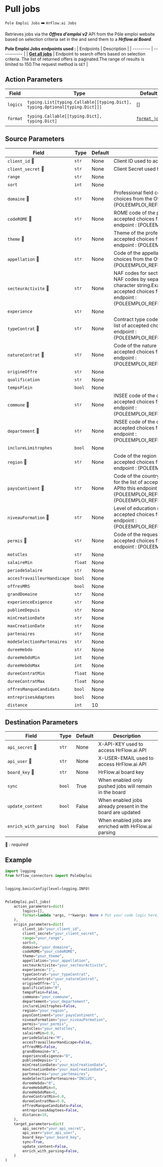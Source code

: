 
# Pull jobs
`Pole Emploi Jobs` :arrow_right: `HrFlow.ai Jobs`

Retrieves jobs via the ***Offres d'emploi v2*** API from the Pôle emploi website based on selection criteria set in the and send them to a ***Hrflow.ai Board***.


**Pole Emploi Jobs endpoints used :**
| Endpoints | Description |
| --------- | ----------- |
| [**Get all jobs**](https://pole-emploi.io/data/api/offres-emploi?tabgroup-api=documentation&doc-section=api-doc-section-rechercher-par-crit%C3%A8res) | Endpoint to search offers based on selection criteria. The list of returned offers is paginated.The range of results is limited to 150.The request method is `GET` |



## Action Parameters

| Field | Type | Default | Description |
| ----- | ---- | ------- | ----------- |
| `logics`  | `typing.List[typing.Callable[[typing.Dict], typing.Optional[typing.Dict]]]` | [] | List of logic functions |
| `format`  | `typing.Callable[[typing.Dict], typing.Dict]` | [`format_job`](../connector.py#L69) | Formatting function |

## Source Parameters

| Field | Type | Default | Description |
| ----- | ---- | ------- | ----------- |
| `client_id` :red_circle: | `str` | None | Client ID used to access Pole Emploi API |
| `client_secret` :red_circle: | `str` | None | Client Secret used to access Pole Emploi API |
| `range`  | `str` | None |  |
| `sort`  | `int` | None |  |
| `domaine` :red_circle: | `str` | None | Professional field codeA GET request for the list of accepted choices from the Offres d'emploi APIto this endpoint :{POLEEMPLOI_REFERENCES_ENDPOINT}/domaines |
| `codeROME` :red_circle: | `str` | None | ROME code of the professionA GET request for the list of accepted choices from the Offres d'emploi APIto this endpoint : {POLEEMPLOI_REFERENCES_ENDPOINT}/metiers |
| `theme` :red_circle: | `str` | None | Theme of the professionA GET request for the list of accepted choices from the Offres d'emploi APIto this endpoint : {POLEEMPLOI_REFERENCES_ENDPOINT}/themes |
| `appellation` :red_circle: | `str` | None | Code of the appellationA GET request for the list of accepted choices from the Offres d'emploi APIto this endpoint : {POLEEMPLOI_REFERENCES_ENDPOINT}/appellations |
| `secteurActivite` :red_circle: | `str` | None | NAF codes for sectors of activity. It is possible to specify two NAF codes by separating them with a comma in the character string.Example : 01,02A GET request for the list of accepted choices from the Offres d'emploi APIto this endpoint : {POLEEMPLOI_REFERENCES_ENDPOINT}/secteursActivites |
| `experience`  | `str` | None |  |
| `typeContrat` :red_circle: | `str` | None | Contract type codeExample : CDI,CDDA GET request for the list of accepted choices from the Offres d'emploi APIto this endpoint : {POLEEMPLOI_REFERENCES_ENDPOINT}/typesContrats |
| `natureContrat` :red_circle: | `str` | None | Code of the nature of contractA GET request for the list of accepted choices from the Offres d'emploi APIto this endpoint : {POLEEMPLOI_REFERENCES_ENDPOINT}/naturesContrats |
| `origineOffre`  | `str` | None |  |
| `qualification`  | `str` | None |  |
| `tempsPlein`  | `bool` | None |  |
| `commune` :red_circle: | `str` | None | INSEE code of the communeA GET request for the list of accepted choices from the Offres d'emploi APIto this endpoint : {POLEEMPLOI_REFERENCES_ENDPOINT}/communes |
| `departement` :red_circle: | `str` | None | INSEE code of the departmentA GET request for the list of accepted choices from the Offres d'emploi APIto this endpoint : {POLEEMPLOI_REFERENCES_ENDPOINT}/departements |
| `inclureLimitrophes`  | `bool` | None |  |
| `region` :red_circle: | `str` | None | Code of the region of the offerA GET request for the list of accepted choices from the Offres d'emploi APIto this endpoint : {POLEEMPLOI_REFERENCES_ENDPOINT}/regions |
| `paysContinent` :red_circle: | `str` | None | Code of the country or continent of the offerA GET request for the list of accepted choices from the Offres d'emploi APIto this endpoint : {POLEEMPLOI_REFERENCES_ENDPOINT}/paysAND {POLEEMPLOI_REFERENCES_ENDPOINT}/continents |
| `niveauFormation` :red_circle: | `str` | None | Level of education requiredA GET request for the list of accepted choices from the Offres d'emploi APIto this endpoint : {POLEEMPLOI_REFERENCES_ENDPOINT}/niveauxFormations |
| `permis` :red_circle: | `str` | None | Code of the requested licenseA GET request for the list of accepted choices from the Offres d'emploi APIto this endpoint : {POLEEMPLOI_REFERENCES_ENDPOINT}/permis |
| `motsCles`  | `str` | None |  |
| `salaireMin`  | `float` | None |  |
| `periodeSalaire`  | `str` | None |  |
| `accesTravailleurHandicape`  | `bool` | None |  |
| `offresMRS`  | `bool` | None |  |
| `grandDomaine`  | `str` | None |  |
| `experienceExigence`  | `str` | None |  |
| `publieeDepuis`  | `str` | None |  |
| `minCreationDate`  | `str` | None |  |
| `maxCreationDate`  | `str` | None |  |
| `partenaires`  | `str` | None |  |
| `modeSelectionPartenaires`  | `str` | None |  |
| `dureeHebdo`  | `str` | None |  |
| `dureeHebdoMin`  | `int` | None |  |
| `dureeHebdoMax`  | `int` | None |  |
| `dureeContratMin`  | `float` | None |  |
| `dureeContratMax`  | `float` | None |  |
| `offresManqueCandidats`  | `bool` | None |  |
| `entreprisesAdaptees`  | `bool` | None |  |
| `distance`  | `int` | 10 |  |

## Destination Parameters

| Field | Type | Default | Description |
| ----- | ---- | ------- | ----------- |
| `api_secret` :red_circle: | `str` | None | X-API-KEY used to access HrFlow.ai API |
| `api_user` :red_circle: | `str` | None | X-USER-EMAIL used to access HrFlow.ai API |
| `board_key` :red_circle: | `str` | None | HrFlow.ai board key |
| `sync`  | `bool` | True | When enabled only pushed jobs will remain in the board |
| `update_content`  | `bool` | False | When enabled jobs already present in the board are updated |
| `enrich_with_parsing`  | `bool` | False | When enabled jobs are enriched with HrFlow.ai parsing |

:red_circle: : *required*

## Example

```python
import logging
from hrflow_connectors import PoleEmploi


logging.basicConfig(level=logging.INFO)


PoleEmploi.pull_jobs(
    action_parameters=dict(
        logics=[],
        format=lambda *args, **kwargs: None # Put your code logic here,
    ),
    origin_parameters=dict(
        client_id="your_client_id",
        client_secret="your_client_secret",
        range="your_range",
        sort=0,
        domaine="your_domaine",
        codeROME="your_codeROME",
        theme="your_theme",
        appellation="your_appellation",
        secteurActivite="your_secteurActivite",
        experience="1",
        typeContrat="your_typeContrat",
        natureContrat="your_natureContrat",
        origineOffre="1",
        qualification="0",
        tempsPlein=False,
        commune="your_commune",
        departement="your_departement",
        inclureLimitrophes=False,
        region="your_region",
        paysContinent="your_paysContinent",
        niveauFormation="your_niveauFormation",
        permis="your_permis",
        motsCles="your_motsCles",
        salaireMin=0.0,
        periodeSalaire="M",
        accesTravailleurHandicape=False,
        offresMRS=False,
        grandDomaine="A",
        experienceExigence="D",
        publieeDepuis="1",
        minCreationDate="your_minCreationDate",
        maxCreationDate="your_maxCreationDate",
        partenaires="your_partenaires",
        modeSelectionPartenaires="INCLUS",
        dureeHebdo="0",
        dureeHebdoMin=0,
        dureeHebdoMax=0,
        dureeContratMin=0.0,
        dureeContratMax=0.0,
        offresManqueCandidats=False,
        entreprisesAdaptees=False,
        distance=10,
    ),
    target_parameters=dict(
        api_secret="your_api_secret",
        api_user="your_api_user",
        board_key="your_board_key",
        sync=True,
        update_content=False,
        enrich_with_parsing=False,
    )
)
```